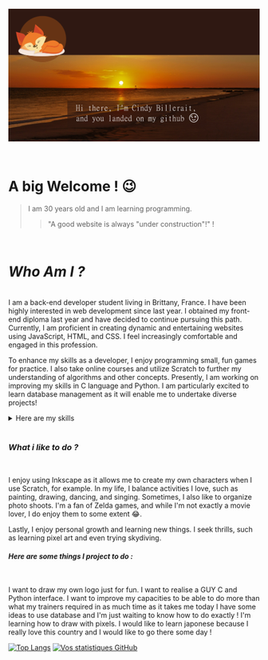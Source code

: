 ![Un paisible coucher de soleil !](/assets/images/coucherSoleil.jpg)

<br>

# A big Welcome ! 😉
> I am 30 years old and I am learning programming.
>> "A good website is always "under construction"!" ! <br>

<br>


# *Who Am I ?*
<br>
I am a back-end developer student living in Brittany, France. I have been highly interested in web development since last year. I obtained my front-end diploma last year and have decided to continue pursuing this path. Currently, I am proficient in creating dynamic and entertaining websites using JavaScript, HTML, and CSS. I feel increasingly comfortable and engaged in this profession.

To enhance my skills as a developer, I enjoy programming small, fun games for practice. I also take online courses and utilize Scratch to further my understanding of algorithms and other concepts. Presently, I am working on improving my skills in C language and Python. I am particularly excited to learn database management as it will enable me to undertake diverse projects!


<details>
<summary>Here are my skills</summary>
  
## Hardskills <br>
 
![](https://img.shields.io/badge/Github-informational?style=flat&logo=html5&logoColor=orange&color=4AB197)
![](https://img.shields.io/badge/HTML-informational?style=flat&logo=html5&logoColor=orange&color=4AB197)
![](https://img.shields.io/badge/Javascript-informational?style=flat&logo=Javascript&logoColor=yellow&color=4AB197) <br>
![](https://img.shields.io/badge/Python-informational?style=flat&logo=python&logoColor=yellow&color=4AB197)
![](https://img.shields.io/badge/VisualStudioCode-informational?style=flat&logo=visualstudiocode&logoColor=blue&color=4AB197)
![](https://img.shields.io/badge/Wordpress-informational?style=flat&logo=wordpress&logoColor=blue&color=4AB197) <br>
![](https://img.shields.io/badge/Figma-informational?style=flat&logo=figma&logoColor=purple&color=4AB197)
![](https://img.shields.io/badge/Blender-informational?style=flat&logo=blender&logoColor=orange&color=4AB197)
![](https://img.shields.io/badge/Inkscape-informational?style=flat&logo=inkscape&logoColor=black&color=4AB197) 
  
<br>

## Softskills <br>

- Empathie
- Solidarité
- Entraide
- Volontarisme
- Serviabilité
- Bienveillance

</details>
<br>



### *What i like to do ?*
<br>

I enjoy using Inkscape as it allows me to create my own characters when I use Scratch, for example. In my life, I balance activities I love, such as painting, drawing, dancing, and singing. Sometimes, I also like to organize photo shoots. I'm a fan of Zelda games, and while I'm not exactly a movie lover, I do enjoy them to some extent 😂.

Lastly, I enjoy personal growth and learning new things. I seek thrills, such as learning pixel art and even trying skydiving.
<br>

#### *Here are some things I project to do :*
<br>

I want to draw my own logo just for fun.
I want to realise a GUY C and Python interface.
I want to improve my capacities to be able to do more than what my trainers required in as much time as it takes me today
I have some ideas to use database and I'm just waiting to know how to do exactly !
I'm learning how to draw with pixels.
I would like to learn japonese because I really love this country and I would like to go there some day !
<br>

[![Top Langs](https://github-readme-stats.vercel.app/api/top-langs/?username=Bllrt-cindy&layout=donut-vertical)](https://github.com/Bllrt-cindy/github-readme-stats)
[![Vos statistiques GitHub](https://github-readme-stats.vercel.app/api?username=Bllrt-cindy&bg_color=-45,4A2C14,FFA500&title_color=005AFF&text_color=FFFFFF&show_icons=true&icon_color=005AFF)](https://github.com/Bllrt-cindy)


